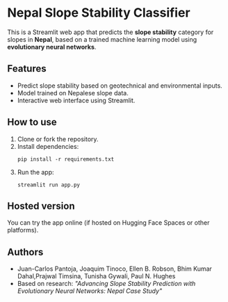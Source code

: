 # Nepal Slope Stability Classifier

This is a Streamlit web app that predicts the **slope stability** category for slopes in **Nepal**, based on a trained machine learning model using **evolutionary neural networks**.

## Features

- Predict slope stability based on geotechnical and environmental inputs.
- Model trained on Nepalese slope data.
- Interactive web interface using Streamlit.

## How to use

1. Clone or fork the repository.
2. Install dependencies:
   ```
   pip install -r requirements.txt
   ```
3. Run the app:
   ```
   streamlit run app.py
   ```

## Hosted version

You can try the app online (if hosted on Hugging Face Spaces or other platforms).

## Authors

- Juan-Carlos Pantoja, Joaquim Tinoco, Ellen B. Robson, Bhim Kumar Dahal,Prajwal Timsina, Tunisha Gywali, Paul N. Hughes
- Based on research: _"Advancing Slope Stability Prediction with Evolutionary Neural Networks: Nepal Case Study"_
